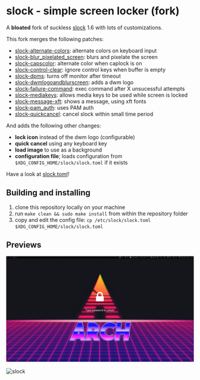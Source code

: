 slock - simple screen locker (fork)
===================================
A **bloated** fork of suckless [slock](https://tools.suckless.org/slock) 1.6 with lots of customizations.


This fork merges the following patches: 
- [slock-alternate-colors](https://tools.suckless.org/slock/patches/alternate-colors/): alternate colors on keyboard input
- [slock-blur_pixelated_screen](https://tools.suckless.org/slock/patches/blur-pixelated-screen/): blurs and pixelate the screen
- [slock-capscolor](https://tools.suckless.org/slock/patches/capscolor/): alternate color when caplock is on
- [slock-control-clear](https://tools.suckless.org/slock/patches/control-clear/): ignore control keys when buffer is empty
- [slock-dpms](https://tools.suckless.org/slock/patches/dpms/): turns off monitor after timeout
- [slock-dwmlogoandblurscreen](https://tools.suckless.org/slock/patches/dwmlogoandblurscreen/): adds a dwm logo
- [slock-failure-command](https://tools.suckless.org/slock/patches/failure-command/): exec command after X unsucessful attempts
- [slock-mediakeys](https://tools.suckless.org/slock/patches/mediakeys/): allows media keys to be used while screen is locked
- [slock-message-xft](https://github.com/nathanielevan/slock/blob/master/slock-message-xft-20210315-ae681c5.patch): shows a message, using xft fonts
- [slock-pam_auth](https://tools.suckless.org/slock/patches/pam_auth/): uses PAM auth
- [slock-quickcancel](https://tools.suckless.org/slock/patches/quickcancel/): cancel slock within small time period

And adds the following other changes:
- **lock icon** instead of the dwm logo (configurable)
- **quick cancel** using any keyboard key
- **load image** to use as a background
- **configuration file**; loads configuration from `$XDG_CONFIG_HOME/slock/slock.toml` if it exists

Have a look at [slock.toml](slock.toml)!

Building and installing
-----------------------

1. clone this repository locally on your machine
2. run `make clean && sudo make install` from within the repository folder
3. copy and edit the config file: `cp /etc/slock/slock.toml $XDG_CONFIG_HOME/slock/slock.toml`

Previews
--------

![slock](assets/preview.png)

![slock](assets/apple.png)


